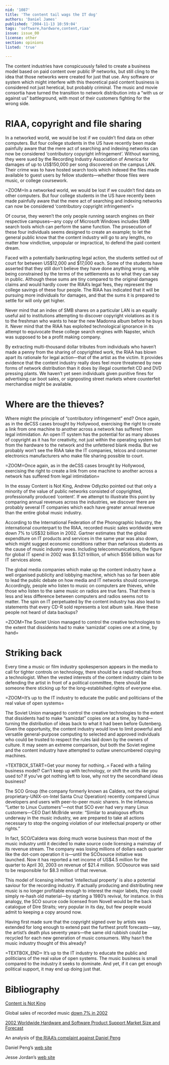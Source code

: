 ```yaml
---
nid: '1087'
title: 'The content tail wags the IT dog'
authors: 'Daniel James'
published: '2004-11-13 10:59:04'
tags: 'software,hardware,content,riaa'
issue: issue_00
license: other
section: opinions
listed: 'true'

---
```

The content industries have conspicuously failed to create a business model based on paid content over public IP networks, but still cling to the idea that those networks were created for just that use. Any software or system which might interfere with this theoretical paid content business is considered not just heretical, but probably criminal. The music and movie consortia have turned the transition to network distribution into a “with us or against us” battleground, with most of their customers fighting for the wrong side.


# RIAA, copyright and file sharing

In a networked world, we would be lost if we couldn’t find data on other computers. But four college students in the US have recently been made painfully aware that the mere act of searching and indexing networks can now be considered ‘contributory copyright infringement’. Without warning, they were sued by the Recording Industry Association of America for damages of up to US$150,000 per song discovered on the campus LAN. Their crime was to have hosted search tools which indexed the files made available to guest users by fellow students—whether those files were music, or college coursework.


=ZOOM=In a networked world, we would be lost if we couldn’t find data on other computers. But four college students in the US have recently been made painfully aware that the mere act of searching and indexing networks can now be considered ‘contributory copyright infringement’=

Of course, they weren’t the only people running search engines on their respective campuses—any copy of Microsoft Windows includes SMB search tools which can perform the same function. The prosecution of these four individuals seems designed to create an example; to let the general public know that the content industry will go to any lengths, no matter how vindictive, unpopular or impractical, to defend the paid content dream.

Faced with a potentially bankrupting legal action, the students settled out of court for between US$12,000 and $17,000 each. Some of the students have asserted that they still don’t believe they have done anything wrong, while being constrained by the terms of the settlements as to what they can say in public. Although these sums are tiny compared to the original damages claims and would hardly cover the RIAA’s legal fees, they represent the college savings of these four people. The RIAA has indicated that it will be pursuing more individuals for damages, and that the sums it is prepared to settle for will only get higher.

Never mind that an index of SMB shares on a particular LAN is an equally useful aid to institutions attempting to discover copyright violations as it is to the freshman who wants to hear the new Madonna album before he buys it. Never mind that the RIAA has exploited technological ignorance in its attempt to equivocate these college search engines with Napster, which was supposed to be a profit making company.

By extracting multi-thousand dollar tributes from individuals who haven’t made a penny from the sharing of copyrighted work, the RIAA has blown apart its rationale for legal action—that of the artist as the victim. It provides evidence that the content industry really does feel more threatened by new forms of network distribution than it does by illegal counterfeit CD and DVD pressing plants. We haven’t yet seen individuals given punitive fines for advertising car boot sales, or signposting street markets where counterfeit merchandise might be available.


# Where are the thieves?

Where might the principle of “contributory infringement” end? Once again, as in the deCSS cases brought by Hollywood, exercising the right to create a link from one machine to another across a network has suffered from legal intimidation. An open IT system has the potential for as many abuses of copyright as it has for creativity, not just within the operating system but from the hardware to the network and the unfettered blank media. But we probably won’t see the RIAA take the IT companies, telcos and consumer electronics manufacturers who make file sharing possible to court.


=ZOOM=Once again, as in the deCSS cases brought by Hollywood, exercising the right to create a link from one machine to another across a network has suffered from legal intimidation=

In the essay Content is Not King, Andrew Odlyzko pointed out that only a minority of the value of public networks consisted of copyrighted, professionally produced ‘content’. If we attempt to illustrate this point by comparing annual revenues across the industries, we discover there are probably several IT companies which each have greater annual revenue than the entire global music industry.

According to the International Federation of the Phonographic Industry, the international counterpart to the RIAA, recorded music sales worldwide were down 7% to US$32 billion in 2002. Gartner estimates that the global expenditure on IT products and services in the same year was also down, which might suggest economic conditions rather than nefarious students as the cause of music industry woes. Including telecommunications, the figure for global IT spend in 2002 was $1.521 trillion, of which $556 billion was for IT services alone.

The global media companies which make up the content industry have a well organised publicity and lobbying machine, which has so far been able to lead the public debate on how media and IT networks should converge. Accordingly, people who listen to music on computers are thieves, while those who listen to the same music on radios are true fans. That there is less and less difference between computers and radios seems not to matter. The spin on IT perpetuated by the content industry has also lead to statements that every CD-R sold represents a lost album sale. Have these people not heard of data backups?


=ZOOM=The Soviet Union managed to control the creative technologies to the extent that dissidents had to make ‘samizdat’ copies one at a time, by hand=


<!--pagebreak-->



# Striking back

Every time a music or film industry spokesperson appears in the media to call for tighter controls on technology, there should be a rapid rebuttal from a technologist. When the vested interests of the content industry claim to be defending the artist in front of a political committee, there should be someone there sticking up for the long-established rights of everyone else.


=ZOOM=It’s up to the IT industry to educate the public and politicians of the real value of open systems=

The Soviet Union managed to control the creative technologies to the extent that dissidents had to make “samizdat” copies one at a time, by hand—turning the distribution of ideas back to what it had been before Gutenberg. Given the opportunity, the content industry would love to limit powerful and versatile general-purpose computing to selected and approved individuals who could be trusted to respect the rules laid down by the owners of culture. It may seem an extreme comparison, but both the Soviet regime and the content industry have attempted to outlaw unencumbered copying machines.

=TEXTBOX_START=Get your money for nothing..=
  Faced with a failing business model? Can’t keep up with technology, or shift the units like you used to? If you’ve got nothing left to lose, why not try the secondhand ideas business?

The SCO Group (the company formerly known as Caldera, not the original proprietary-UNIX-on-Intel Santa Cruz Operation) recently compared Linux developers and users with peer-to-peer music sharers. In the infamous “Letter to Linux Customers”—not that SCO ever had very many Linux customers—CEO Darl McBride wrote: “Similar to analogous efforts underway in the music industry, we are prepared to take all actions necessary to stop the ongoing violation of our intellectual property or other rights.”

In fact, SCO/Caldera was doing much worse business than most of the music industry until it decided to make source code licensing a mainstay of its revenue stream. The company was losing millions of dollars each quarter like the dot-com operation it is—until the SCOsource initiative was launched. Now it has reported a net income of US$4.5 million for the quarter to April 30, 2003 on revenue of $21.4 million. SCOsource was said to be  responsible for $8.3 million of that revenue.

This model of licensing inherited ‘intellectual property’ is also a potential saviour for the recording industry. If actually producing and distributing new music is no longer profitable enough to interest the major labels, they could simply re-hash old material—by starting a 1980’s revival, for instance. In this analogy, the SCO source code licensed from Novell would be the back catalogue of Dire Straits; very popular in its day, but few people would admit to keeping a copy around now.

Having first made sure that the copyright signed over by artists was extended for long enough to extend past the furthest profit forecasts—say, the artist’s death plus seventy years—the same old rubbish could be recycled for each new generation of music consumers. Why hasn’t the music industry thought of this already?


=TEXTBOX_END=
It’s up to the IT industry to educate the public and politicians of the real value of open systems. The music business is small compared to the industry it seeks to dominate. And yet, if it can get enough political support, it may end up doing just that.


# Bibliography

[Content is Not King](http://firstmonday.org/issues/issue6_2/odlyzko/)

Global sales of recorded music [down 7% in 2002](http://www.ifpi.org/site-content/statistics/worldsales.html)

[2002 Worldwide Hardware and Software Product Support Market Size and Forecast](http://www4.gartner.com/DisplayDocument?id=383387)

An analysis of [the RIAA’s complaint against Daniel Peng](http://barillari.org/papers/peng/peng.html)

Daniel Peng’s [web site](http://m-net.arbornet.org/~danpeng/)

Jesse Jordan’s [web site](http://www.chewplastic.com/)


